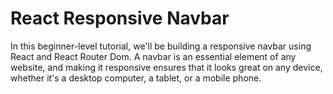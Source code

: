 # React Responsive Navbar
In this beginner-level tutorial, we'll be building a responsive navbar using React and React Router Dom. A navbar is an essential element of any website, and making it responsive ensures that it looks great on any device, whether it's a desktop computer, a tablet, or a mobile phone.
